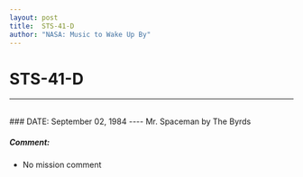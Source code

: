 ```yaml
---
layout: post
title:  STS-41-D
author: "NASA: Music to Wake Up By"
---
```


# STS-41-D
----
<br/>
### DATE: September 02, 1984
----
Mr. Spaceman by The Byrds

##### Comment:
* No mission comment
